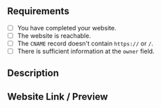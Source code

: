 <!-- To make our job easier, please spend time to review your application before submitting. -->

## Requirements
- [ ] You have completed your website.
- [ ] The website is reachable.
- [ ] The `CNAME` record doesn't contain `https://` or `/`.  <!-- This is not required if you are not using a CNAME record. -->
- [ ] There is sufficient information at the `owner` field.

## Description
<!-- Please provide a description below of what you will be using the domain for. -->


## Website Link / Preview
<!-- Please provide a link or preview of your website below. -->
